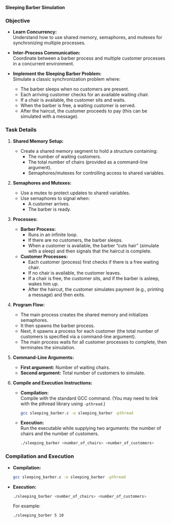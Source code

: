 **Sleeping Barber Simulation**

### **Objective**

- **Learn Concurrency:**  
  Understand how to use shared memory, semaphores, and mutexes for synchronizing multiple processes.
  
- **Inter-Process Communication:**  
  Coordinate between a barber process and multiple customer processes in a concurrent environment.
  
- **Implement the Sleeping Barber Problem:**  
  Simulate a classic synchronization problem where:
  - The barber sleeps when no customers are present.
  - Each arriving customer checks for an available waiting chair.
  - If a chair is available, the customer sits and waits.
  - When the barber is free, a waiting customer is served.
  - After the haircut, the customer proceeds to pay (this can be simulated with a message).

### **Task Details**

1. **Shared Memory Setup:**  
   - Create a shared memory segment to hold a structure containing:
     - The number of waiting customers.
     - The total number of chairs (provided as a command-line argument).
     - Semaphores/mutexes for controlling access to shared variables.
     
2. **Semaphores and Mutexes:**  
   - Use a mutex to protect updates to shared variables.
   - Use semaphores to signal when:
     - A customer arrives.
     - The barber is ready.
     
3. **Processes:**
   - **Barber Process:**  
     - Runs in an infinite loop.
     - If there are no customers, the barber sleeps.
     - When a customer is available, the barber “cuts hair” (simulate with a sleep) and then signals that the haircut is complete.
   - **Customer Processes:**  
     - Each customer (process) first checks if there is a free waiting chair.
     - If no chair is available, the customer leaves.
     - If a chair is free, the customer sits, and if the barber is asleep, wakes him up.
     - After the haircut, the customer simulates payment (e.g., printing a message) and then exits.

4. **Program Flow:**  
   - The main process creates the shared memory and initializes semaphores.
   - It then spawns the barber process.
   - Next, it spawns a process for each customer (the total number of customers is specified via a command-line argument).
   - The main process waits for all customer processes to complete, then terminates the simulation.

5. **Command-Line Arguments:**  
   - **First argument:** Number of waiting chairs.
   - **Second argument:** Total number of customers to simulate.

6. **Compile and Execution Instructions:**  
   - **Compilation:**  
     Compile with the standard GCC command. (You may need to link with the pthread library using `-pthread`.)
     ```bash
     gcc sleeping_barber.c -o sleeping_barber -pthread
     ```
   - **Execution:**  
     Run the executable while supplying two arguments: the number of chairs and the number of customers.
     ```bash
     ./sleeping_barber <number_of_chairs> <number_of_customers>
     ```

### Compilation and Execution

- **Compilation:**
  ```bash
  gcc sleeping_barber.c -o sleeping_barber -pthread
  ```
- **Execution:**
  ```bash
  ./sleeping_barber <number_of_chairs> <number_of_customers>
  ```
  For example:
  ```bash
  ./sleeping_barber 5 10
  ```
